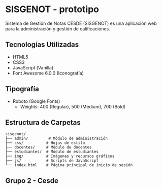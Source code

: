 # SISGENOT - prototipo

Sistema de Gestión de Notas CESDE (SISGENOT) es una aplicación web para la administración y gestión de calificaciones.

## Tecnologías Utilizadas

- HTML5
- CSS3
- JavaScript (Vanilla)
- Font Awesome 6.0.0 (Iconografía)

## Tipografía

- Roboto (Google Fonts)
  - Weights: 400 (Regular), 500 (Medium), 700 (Bold)

## Estructura de Carpetas

```
sisgenot/
├── admin/         # Módulo de administración
├── css/          # Hojas de estilo
├── docentes/     # Módulo de docentes
├── estudiantes/  # Módulo de estudiantes
├── img/          # Imágenes y recursos gráficos
├── js/           # Scripts de JavaScript
└── index.html    # Página principal de inicio de sesión
```

## Grupo 2 - Cesde

